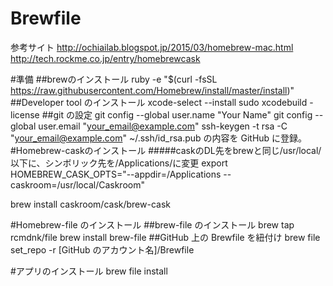 # Brewfile
参考サイト
http://ochiailab.blogspot.jp/2015/03/homebrew-mac.html
http://tech.rockme.co.jp/entry/homebrewcask

#準備
##brewのインストール
ruby -e "$(curl -fsSL https://raw.githubusercontent.com/Homebrew/install/master/install)"
##Developer tool のインストール
xcode-select --install
sudo xcodebuild -license
##git の設定
git config --global user.name "Your Name"
git config --global user.email "your_email@example.com"
ssh-keygen -t rsa -C "your_email@example.com"
 ~/.ssh/id_rsa.pub の内容を GitHub に登録。
#Homebrew-caskのインストール
#####caskのDL先をbrewと同じ/usr/local/以下に、シンボリック先を/Applications/に変更
export HOMEBREW_CASK_OPTS="--appdir=/Applications --caskroom=/usr/local/Caskroom"

brew install caskroom/cask/brew-cask

#Homebrew-file のインストール
##brew-file のインストール
brew tap rcmdnk/file
brew install brew-file
##GitHub 上の Brewfile を紐付け
brew file set_repo -r [GitHub のアカウント名]/Brewfile

#アプリのインストール
brew file install
